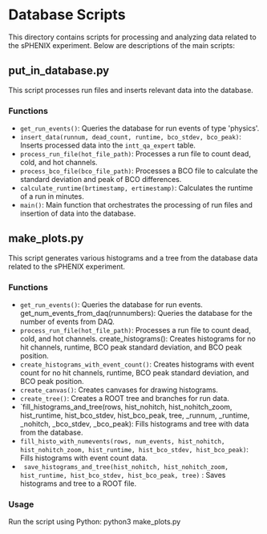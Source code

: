 # Database Scripts

This directory contains scripts for processing and analyzing data related to the sPHENIX experiment. Below are descriptions of the main scripts:

## put_in_database.py

This script processes run files and inserts relevant data into the database.

### Functions

- `get_run_events()`: Queries the database for run events of type 'physics'.
- `insert_data(runnum, dead_count, runtime, bco_stdev, bco_peak)`: Inserts processed data into the `intt_qa_expert` table.
- `process_run_file(hot_file_path)`: Processes a run file to count dead, cold, and hot channels.
- `process_bco_file(bco_file_path)`: Processes a BCO file to calculate the standard deviation and peak of BCO differences.
- `calculate_runtime(brtimestamp, ertimestamp)`: Calculates the runtime of a run in minutes.
- `main()`: Main function that orchestrates the processing of run files and insertion of data into the database.


## make_plots.py
This script generates various histograms and a tree from the database data related to the sPHENIX experiment.
 
 ### Functions
- `get_run_events()`: Queries the database for run events.
get_num_events_from_daq(runnumbers): Queries the database for the number of events from DAQ.
- `process_run_file(hot_file_path)`: Processes a run file to count dead, cold, and hot channels.
create_histograms(): Creates histograms for no hit channels, runtime, BCO peak standard deviation, and BCO peak position.
- `create_histograms_with_event_count()`: Creates histograms with event count for no hit channels, runtime, BCO peak standard deviation, and BCO peak position.
- `create_canvas()`: Creates canvases for drawing histograms.
- `create_tree()`: Creates a ROOT tree and branches for run data.
- `fill_histograms_and_tree(rows, hist_nohitch, hist_nohitch_zoom, hist_runtime, hist_bco_stdev, hist_bco_peak, tree, _runnum, _runtime, _nohitch, _bco_stdev, _bco_peak): Fills histograms and tree with data from the database.
- `fill_histo_with_numevents(rows, num_events, hist_nohitch, hist_nohitch_zoom, hist_runtime, hist_bco_stdev, hist_bco_peak)`: Fills histograms with event count data.
- ` save_histograms_and_tree(hist_nohitch, hist_nohitch_zoom, hist_runtime, hist_bco_stdev, hist_bco_peak, tree)` : Saves histograms and tree to a ROOT file.

### Usage

Run the script using Python:
python3 make_plots.py
